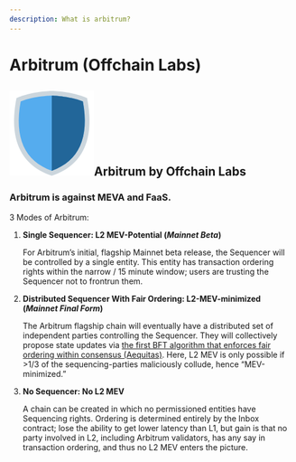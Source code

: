 ```yaml
---
description: What is arbitrum?
---
```


# Arbitrum \(Offchain Labs\)

## ![](../../.gitbook/assets/image%20%283%29.png)Arbitrum by Offchain Labs

### Arbitrum is against MEVA and FaaS.

3 Modes of Arbitrum:

1. **Single Sequencer: L2 MEV-Potential \(**_**Mainnet Beta**_**\)**

   For Arbitrum’s initial, flagship Mainnet beta release, the Sequencer will be controlled by a single entity. This entity has transaction ordering rights within the narrow / 15 minute window; users are trusting the Sequencer not to frontrun them.

2. **Distributed Sequencer With Fair Ordering: L2-MEV-minimized \(**_**Mainnet Final Form**_**\)**

   The Arbitrum flagship chain will eventually have a distributed set of independent parties controlling the Sequencer. They will collectively propose state updates via [the first BFT algorithm that enforces fair ordering within consensus \(Aequitas\)](https://eprint.iacr.org/2020/269.pdf). Here, L2 MEV is only possible if &gt;1/3 of the sequencing-parties maliciously collude, hence “MEV-minimized.”

3. **No Sequencer: No L2 MEV**

   A chain can be created in which no permissioned entities have Sequencing rights. Ordering is determined entirely by the Inbox contract; lose the ability to get lower latency than L1, but gain is that no party involved in L2, including Arbitrum validators, has any say in transaction ordering, and thus no L2 MEV enters the picture.

